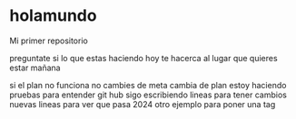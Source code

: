 # holamundo

Mi primer repositorio 

preguntate si lo que estas haciendo hoy te hacerca al lugar que quieres estar mañana 


si el plan no funciona no cambies de meta cambia de plan
 estoy haciendo pruebas para entender git hub
 sigo escribiendo lineas para tener cambios 
nuevas lineas para ver que pasa 2024
otro ejemplo para poner una tag
